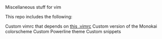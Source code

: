 Miscellaneous stuff for vim

This repo includes the following:

Custom vimrc that depends on [this .vimrc](https://gist.github.com/e4c1c328f83775730713 "My Base VimRC")
Custom version of the Monokai colorscheme
Custom Powerline theme
Custom snippets
